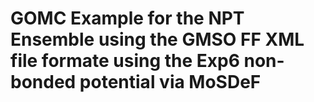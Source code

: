 # GOMC Example for the NPT Ensemble using the GMSO FF XML file formate using the Exp6 non-bonded potential via MoSDeF

